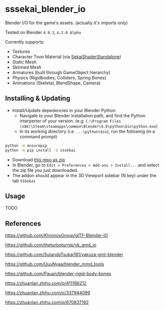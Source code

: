 # sssekai_blender_io
Blender I/O for the game's assets. (actually it's imports only)

Tested on Blender `4.0.3`, `4.2.0 Alpha`

Currently supports:  
  * Textures
  * Character Toon Material (via [SekaiShaderStandalone](https://github.com/mos9527/sssekai_blender_io/blob/master/assets/SekaiShaderStandalone.blend))
  * Static Mesh
  * Skinned Mesh
  * Armatures (built through GameObject hierarchy)
  * Physics (Rigidbodies, Colliders, Spring Bones)
  * Animations (Skeletal, BlendShape, Camera)

## Installing & Updating
- Install/Update depedencies in your Blender Python
    - Navigate to your Blender installation path, and find the Python interperter of your version. (e.g. `C:\Program Files (x86)\Steam\steamapps\common\Blender\4.0\python\bin\python.exe`)
    - In its working directory (i.e. `...\python\bin`), run the following (in a command prompt)
```bash
python -m ensurepip
python -m pip install -U sssekai
```
- Download [this repo as zip](https://codeload.github.com/mos9527/sssekai_blender_io/zip/refs/heads/master)
- In Blender, go to `Edit > Preferences > Add-ons > Install...` and select the zip file you just downloaded.
- The addon should appear in the 3D Viewport sidebar (N key) under the tab `SSSekai`

## Usage
TODO

## References
https://github.com/KhronosGroup/glTF-Blender-IO

https://github.com/theturboturnip/yk_gmd_io

https://github.com/SutandoTsukai181/yakuza-gmt-blender

https://github.com/UuuNyaa/blender_mmd_tools

https://github.com/Pauan/blender-rigid-body-bones

https://zhuanlan.zhihu.com/p/411188212

https://zhuanlan.zhihu.com/p/337944099

https://zhuanlan.zhihu.com/p/670837192
